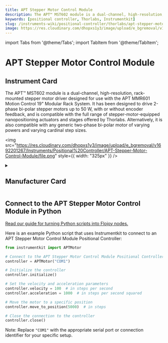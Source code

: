 ```yaml
---
title: APT Stepper Motor Control Module
description: The APT™ MST602 module is a dual-channel, high-resolution, rack-mounted stepper motor driver designed for use with the APT MMR601 Motion Control 19" Modular Rack System. It has been designed to drive 2-phase bi-polar stepper motors up to 50 W, with or without encoder feedback, and is compatible with the full range of stepper-motor-equipped nanopositioning actuators and stages offered by Thorlabs. Alternatively, it is also compatible with any generic two-phase bi-polar motor of varying powers and varying cardinal step sizes.
keywords: [positional controller, Thorlabs, Instrumentkit]
slug: /instruments-wiki/positional-controller/thorlabs/apt-stepper-motor-control-module
image: https://res.cloudinary.com/dhopxs1y3/image/upload/e_bgremoval/v1692201267/Instruments/Positional%20Controller/APT-Stepper-Motor-Control-Module/file.png
---
```


import Tabs from '@theme/Tabs';
import TabItem from '@theme/TabItem';

# APT Stepper Motor Control Module

## Instrument Card

<div className="flex">

<div>

The APT™ MST602 module is a dual-channel, high-resolution, rack-mounted stepper motor driver designed for use with the APT MMR601 Motion Control 19" Modular Rack System. It has been designed to drive 2-phase bi-polar stepper motors up to 50 W, with or without encoder feedback, and is compatible with the full range of stepper-motor-equipped nanopositioning actuators and stages offered by Thorlabs. Alternatively, it is also compatible with any generic two-phase bi-polar motor of varying powers and varying cardinal step sizes.

</div>

<img src="https://res.cloudinary.com/dhopxs1y3/image/upload/e_bgremoval/v1692201267/Instruments/Positional%20Controller/APT-Stepper-Motor-Control-Module/file.png" style={{ width: "325px" }} />

</div>

<details>
<summary><h2>Manufacturer Card</h2></summary>

<img src="https://res.cloudinary.com/dhopxs1y3/image/upload/e_bgremoval/v1692126009/Instruments/Vendor%20Logos/Thorlabs.png" style={{ width: "100%", objectFit: "cover" }} />

Thorlabs, Inc. is an American privately held optical equipment company headquartered in Newton, New Jersey. The company was founded in 1989 by Alex Cable, who serves as its current president and CEO. As of 2018, Thorlabs has annual sales of approximately $500 million. <a href="https://www.thorlabs.com/">Website</a>.

<ul>
  <li>Headquarters: USA</li>
  <li>Yearly Revenue (millions, USD): 550.0</li>
</ul>
</details>

## Connect to the APT Stepper Motor Control Module in Python

[Read our guide for turning Python scripts into Flojoy nodes.](https://docs.flojoy.ai/custom-nodes/creating-custom-node/)


<Tabs>
<TabItem value="Instrumentkit" label="Instrumentkit">

Here is an example Python script that uses Instrumentkit to connect to an APT Stepper Motor Control Module Positional Controller:

```python
from instrumentkit import APTMotor

# Connect to the APT Stepper Motor Control Module Positional Controller
controller = APTMotor("COM1")

# Initialize the controller
controller.initialize()

# Set the velocity and acceleration parameters
controller.velocity = 100  # in steps per second
controller.acceleration = 1000  # in steps per second squared

# Move the motor to a specific position
controller.move_to_position(5000)  # in steps

# Close the connection to the controller
controller.close()
```

Note: Replace `"COM1"` with the appropriate serial port or connection identifier for your specific setup.

</TabItem>
</Tabs>